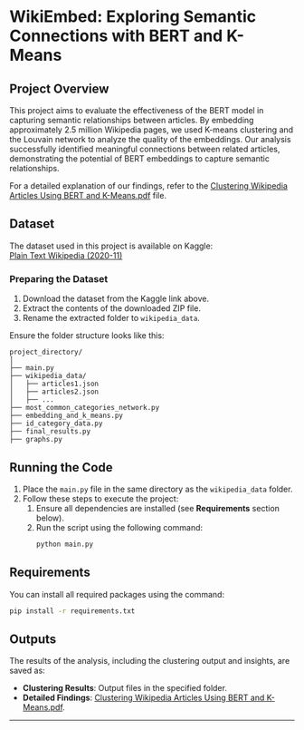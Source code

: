 # WikiEmbed: Exploring Semantic Connections with BERT and K-Means

## Project Overview
This project aims to evaluate the effectiveness of the BERT model in capturing semantic relationships between articles. By embedding approximately 2.5 million Wikipedia pages, we used K-means clustering and the Louvain network to analyze the quality of the embeddings. Our analysis successfully identified meaningful connections between related articles, demonstrating the potential of BERT embeddings to capture semantic relationships.

For a detailed explanation of our findings, refer to the [Clustering Wikipedia Articles Using BERT and K-Means.pdf](Clustering%20Wikipedia%20Articles%20Using%20BERT%20and%20K-Means.pdf) file.

## Dataset
The dataset used in this project is available on Kaggle:  
[Plain Text Wikipedia (2020-11)](https://www.kaggle.com/datasets/ltcmdrdata/plain-text-wikipedia-202011)  

### Preparing the Dataset
1. Download the dataset from the Kaggle link above.
2. Extract the contents of the downloaded ZIP file.
3. Rename the extracted folder to `wikipedia_data`.

Ensure the folder structure looks like this:  
```
project_directory/
│
├── main.py
├── wikipedia_data/
│   ├── articles1.json
│   ├── articles2.json
│   ├── ...
├── most_common_categories_network.py
├── embedding_and_k_means.py
├── id_category_data.py
├── final_results.py
├── graphs.py
```

## Running the Code
1. Place the `main.py` file in the same directory as the `wikipedia_data` folder.
2. Follow these steps to execute the project:
   1. Ensure all dependencies are installed (see **Requirements** section below).
   2. Run the script using the following command:
      ```bash
      python main.py
      ```

## Requirements
You can install all required packages using the command:
```bash
pip install -r requirements.txt
```

## Outputs
The results of the analysis, including the clustering output and insights, are saved as:
- **Clustering Results**: Output files in the specified folder.
- **Detailed Findings**: [Clustering Wikipedia Articles Using BERT and K-Means.pdf](Clustering%20Wikipedia%20Articles%20Using%20BERT%20and%20K-Means.pdf).

---
